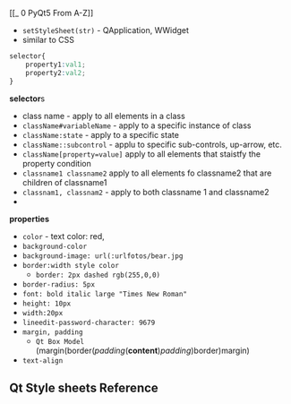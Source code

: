 [[_ 0 PyQt5 From A-Z]]


- `setStyleSheet(str)` - QApplication, WWidget
- similar to CSS
```css
selector{
	property1:val1;
	property2:val2;
}
```

**selector**s
- class name - apply to all elements in a class
- `className#variableName` - apply to a specific instance of class
- `className:state` - apply to a specific state
- `className::subcontrol` - applu to specific sub-controls, up-arrow, etc.
- `className[property=value]` apply to all elements that staistfy the property condition
- `classname1 classname2` apply to all elements fo classname2 that are children of classname1
- `classnam1, classnam2` - apply to both classname 1 and classname2
- 

**properties**
- `color` - text color: red,
- `background-color`
- `background-image: url(:urlfotos/bear.jpg`
- `border:width style color`
	- `border: 2px dashed rgb(255,0,0)`
- `border-radius: 5px`
- `font: bold italic large "Times New Roman"`
- `height: 10px`
- `width:20px`
- `lineedit-password-character: 9679`
- `margin, padding`
	- `Qt Box Model` (margin(border(*padding*(**content**)*padding*)border)margin)
- `text-align`


## Qt Style sheets Reference

